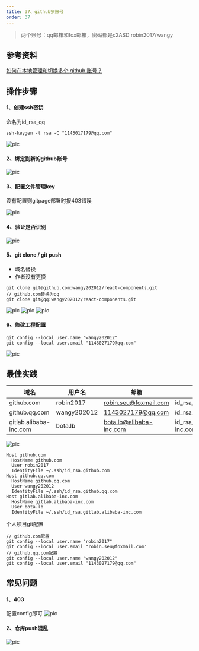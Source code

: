 ```yaml
---
title: 37、github多账号
order: 37
---
```

> 两个账号：qq邮箱和fox邮箱，密码都是c2ASD
robin2017/wangy
## 参考资料
[如何在本地管理和切换多个 github 账号？](https://juejin.cn/post/6844903831000596488)   

## 操作步骤
#### 1、创建ssh密钥
命名为id_rsa_qq
```
ssh-keygen -t rsa -C "1143017179@qq.com"
```
![pic](https://robin2017.github.io/frontend-notes/images/rsa.png)

#### 2、绑定到新的github账号
![pic](https://robin2017.github.io/frontend-notes/images/ssh.png)

#### 3、配置文件管理key
没有配置则gitpage部署时报403错误  

![pic](https://robin2017.github.io/frontend-notes/images/sshconfig.png)

#### 4、验证是否识别
![pic](https://robin2017.github.io/frontend-notes/images/sshsuccess.png)

#### 5、git clone / git push
+ 域名替换
+ 作者没有更换
```
git clone git@github.com:wangy202012/react-components.git
// github.com替换为qq
git clone git@qq:wangy202012/react-components.git

```
![pic](https://robin2017.github.io/frontend-notes/images/gitclone.png)
![pic](https://robin2017.github.io/frontend-notes/images/gitpush.png)
![pic](https://robin2017.github.io/frontend-notes/images/author.png)

#### 6、修改工程配置
```
git config --local user.name "wangy202012"      
git config --local user.email "1143027179@qq.com"
```
![pic](https://robin2017.github.io/frontend-notes/images/config.png)

## 最佳实践


域名 | 用户名  | 邮箱|rsa文件
-|-|-|-
github.com | robin2017 |  robin.seu@foxmail.com|id_rsa_github.com.pub	|
github.qq.com | wangy202012 |  1143027179@qq.com|id_rsa_github.qq.com.pub|
gitlab.alibaba-inc.com | bota.lb |  bota.lb@alibaba-inc.com|id_rsa_gitlab.alibaba-inc.com.pub|

 ![pic](https://robin2017.github.io/frontend-notes/images/rsa-all.jpg)

```
Host github.com
  HostName github.com
  User robin2017
  IdentityFile ~/.ssh/id_rsa.github.com
Host github.qq.com
  HostName github.qq.com
  User wangy202012
  IdentityFile ~/.ssh/id_rsa.github.qq.com
Host gitlab.alibaba-inc.com
  HostName gitlab.alibaba-inc.com
  User bota.lb
  IdentityFile ~/.ssh/id_rsa.gitlab.alibaba-inc.com
```

个人项目git配置
```
// github.com配置
git config --local user.name "robin2017"      
git config --local user.email "robin.seu@foxmail.com"
// github.qq.com配置
git config --local user.name "wangy202012"      
git config --local user.email "1143027179@qq.com"
```


## 常见问题
#### 1、403
配置config即可
![pic](https://robin2017.github.io/frontend-notes/images/ssherror.png)

#### 2、仓库push混乱
![pic](https://robin2017.github.io/frontend-notes/images/err.png)